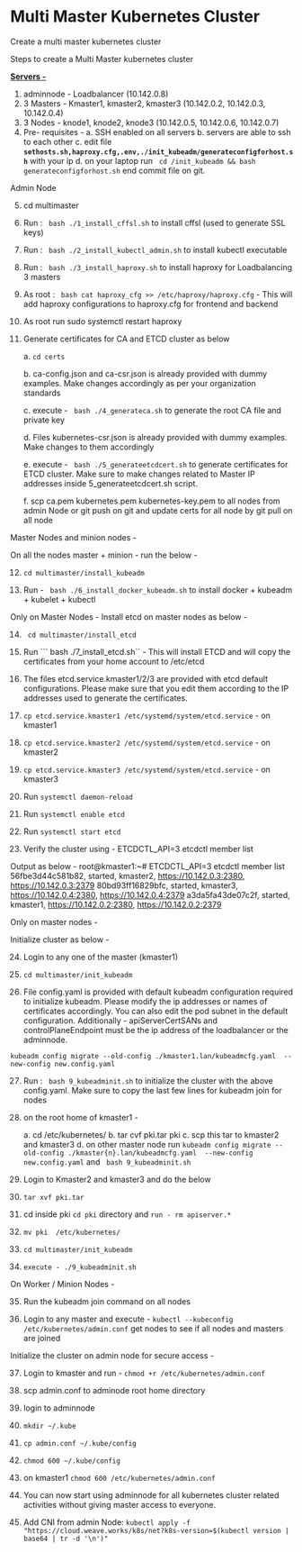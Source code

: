# Multi Master Kubernetes Cluster

Create a multi master kubernetes cluster

Steps to create a Multi Master kubernetes cluster

<b><u>Servers - </u> </b>

1. adminnode - Loadbalancer (10.142.0.8)
2. 3 Masters - Kmaster1, kmaster2, kmaster3 (10.142.0.2, 10.142.0.3, 10.142.0.4)
3. 3 Nodes - knode1, knode2, knode3 (10.142.0.5, 10.142.0.6, 10.142.0.7)
4. Pre- requisites - 
   a. SSH enabled on all servers 
   b. servers are able to ssh to each other 
   c. edit file **```sethosts.sh,haproxy.cfg,.env,./init_kubeadm/generateconfigforhost.sh```** with your ip
   d. on your laptop run ``` cd /init_kubeadm && bash generateconfigforhost.sh``` end commit file on git.
   
Admin Node 

5. cd multimaster

6. Run : ``` bash ./1_install_cffsl.sh``` to install cffsl (used to generate SSL keys)

7. Run : ``` bash ./2_install_kubectl_admin.sh``` to install kubectl executable 

8. Run : ``` bash ./3_install_haproxy.sh``` to install haproxy for Loadbalancing 3 masters 

9. As root : ``` bash cat haproxy_cfg >> /etc/haproxy/haproxy.cfg``` - This will add haproxy configurations to haproxy.cfg for frontend and backend

10. As root run sudo systemctl restart haproxy

11. Generate certificates for CA and ETCD cluster as below 

    a. ```cd certs ```
    
    b. ca-config.json and ca-csr.json is already provided with dummy examples. Make changes accordingly as per your organization standards
    
    c. execute - ``` bash ./4_generateca.sh``` to generate the root CA file and private key
    
    d. Files kubernetes-csr.json is already provided with dummy examples. Make changes to them accordingly
    
    e. execute - ``` bash ./5_generateetcdcert.sh``` to generate certificates for ETCD cluster. Make sure to make changes related to Master IP addresses inside 5_generateetcdcert.sh script.
    
    f. scp ca.pem kubernetes.pem kubernetes-key.pem to all nodes from admin Node or git push on git and update certs for all node by git pull on all node

Master Nodes and minion nodes -

On all the nodes master + minion - run the below -

12. ```cd multimaster/install_kubeadm```

13. Run - ``` bash ./6_install_docker_kubeadm.sh``` to install docker + kubeadm + kubelet + kubectl 

Only on Master Nodes - 
Install etcd on master nodes as below - 

14. ``` cd multimaster/install_etcd```

15. Run ``` bash ./7_install_etcd.sh``  - This will install ETCD and will copy the certificates from your home account to /etc/etcd

16. The files etcd.service.kmaster1/2/3 are provided with etcd default configurations. Please make sure that you edit them according to the IP addresses used to generate the certificates. 

17. ```cp etcd.service.kmaster1 /etc/systemd/system/etcd.service``` - on kmaster1

18. ```cp etcd.service.kmaster2 /etc/systemd/system/etcd.service``` - on kmaster2

19. ```cp etcd.service.kmaster3 /etc/systemd/system/etcd.service``` - on kmaster3

20. Run  ```systemctl daemon-reload```

21. Run ```systemctl enable etcd```

22. Run ```systemctl start etcd```

23. Verify the cluster using - ETCDCTL_API=3 etcdctl member list

Output as below - 
        root@kmaster1:~# ETCDCTL_API=3 etcdctl member list
	56fbe3d44c581b82, started, kmaster2, https://10.142.0.3:2380, https://10.142.0.3:2379
	80bd93ff16829bfc, started, kmaster3, https://10.142.0.4:2380, https://10.142.0.4:2379
	a3da5fa43de07c2f, started, kmaster1, https://10.142.0.2:2380, https://10.142.0.2:2379


Only on master nodes - 

Initialize cluster as below -

24. Login to any one of the master (kmaster1)

25. ```cd multimaster/init_kubeadm```

26. File config.yaml is provided with default kubeadm configuration required to initialize kubeadm. Please modify the ip addresses or names of certificates accordingly. You can also edit the pod subnet in the default configuration. 
    Additionally - apiServerCertSANs and controlPlaneEndpoint must be the ip address of the loadbalancer or the adminnode. 
    
```kubeadm config migrate --old-config ./kmaster1.lan/kubeadmcfg.yaml  --new-config new.config.yaml```


27. Run : ``` bash 9_kubeadminit.sh``` to initialize the cluster with the above config.yaml. Make sure to copy the last few lines for kubeadm join for nodes

28. on the root home of kmaster1 - 

	a. cd /etc/kubernetes/
    b. tar cvf pki.tar pki
	c. scp this tar to kmaster2 and kmaster3 
	d. on other master node run ```kubeadm config migrate --old-config ./kmaster{n}.lan/kubeadmcfg.yaml  --new-config new.config.yaml``` and ``` bash 9_kubeadminit.sh```
29. Login to Kmaster2 and kmaster3 and do the below 

30. ```tar xvf pki.tar ```

31. cd inside pki ```cd pki``` directory and ```run - rm apiserver.*```

32. ```mv pki  /etc/kubernetes/```

33. ```cd multimaster/init_kubeadm```

34. ```execute - ./9_kubeadminit.sh```

On Worker / Minion Nodes - 

35. Run the kubeadm join command on all nodes 

36. Login to any master and execute - ```kubectl --kubeconfig /etc/kubernetes/admin.conf``` get nodes to see if all nodes and masters are joined 

Initialize the cluster on admin node for secure access - 

37. Login to kmaster and run - ```chmod +r /etc/kubernetes/admin.conf```

38. scp admin.conf to adminode root home directory 

39. login to adminnode 

40. ```mkdir ~/.kube```

41. ```cp admin.conf ~/.kube/config ```

42. ```chmod 600 ~/.kube/config```

43. on kmaster1 ```chmod 600 /etc/kubernetes/admin.conf```

44. You can now start using adminnode for all kubernetes cluster related activities without giving master access to everyone. 

45. Add CNI from admin Node:  ``` kubectl apply -f "https://cloud.weave.works/k8s/net?k8s-version=$(kubectl version | base64 | tr -d '\n')" ```


